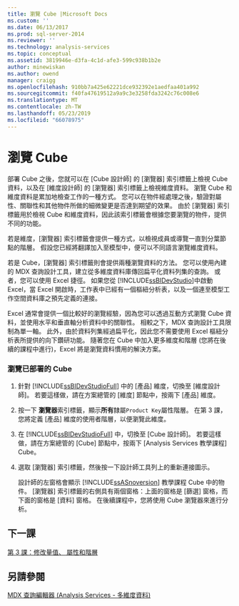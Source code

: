 ```yaml
---
title: 瀏覽 Cube |Microsoft Docs
ms.custom: ''
ms.date: 06/13/2017
ms.prod: sql-server-2014
ms.reviewer: ''
ms.technology: analysis-services
ms.topic: conceptual
ms.assetid: 3819946e-d3fa-4c1d-afe3-599c938b1b2e
author: minewiskan
ms.author: owend
manager: craigg
ms.openlocfilehash: 910bb7a425e62221dce932392e1aedfaa401a992
ms.sourcegitcommit: f40fa47619512a9a9c3e3258fda3242c76c008e6
ms.translationtype: MT
ms.contentlocale: zh-TW
ms.lasthandoff: 05/23/2019
ms.locfileid: "66078975"
---
```

# <a name="browsing-the-cube"></a>瀏覽 Cube
  部署 Cube 之後，您就可以在 [Cube 設計師] 的 [瀏覽器] 索引標籤上檢視 Cube 資料，以及在 [維度設計師] 的 [瀏覽器] 索引標籤上檢視維度資料。 瀏覽 Cube 和維度資料是累加地檢查工作的一種方式。 您可以在物件經處理之後，驗證對屬性、關聯性和其他物件所做的細微變更是否達到期望的效果。 由於 [瀏覽器] 索引標籤用於檢視 Cube 和維度資料，因此該索引標籤會根據您要瀏覽的物件，提供不同的功能。  
  
 若是維度，[瀏覽器] 索引標籤會提供一種方式，以檢視成員或導覽一直到分葉節點的階層。 假設您已經將翻譯加入至模型中，便可以不同語言瀏覽維度資料。  
  
 若是 Cube，[瀏覽器] 索引標籤則會提供兩種瀏覽資料的方法。 您可以使用內建的 MDX 查詢設計工具，建立從多維度資料庫傳回扁平化資料列集的查詢。 或者，您可以使用 Excel 捷徑。 如果您從 [!INCLUDE[ssBIDevStudio](../includes/ssbidevstudio-md.md)]中啟動 Excel，當 Excel 開啟時，工作表中已經有一個樞紐分析表，以及一個連至模型工作空間資料庫之預先定義的連接。  
  
 Excel 通常會提供一個比較好的瀏覽經驗，因為您可以透過互動方式瀏覽 Cube 資料，並使用水平和垂直軸分析資料中的關聯性。 相較之下，MDX 查詢設計工具限制為單一軸。 此外，由於資料列集經過扁平化，因此您不需要使用 Excel 樞紐分析表所提供的向下鑽研功能。 隨著您在 Cube 中加入更多維度和階層 (您將在後續的課程中進行)，Excel 將是瀏覽資料慣用的解決方案。  
  
### <a name="to-browse-the-deployed-cube"></a>瀏覽已部署的 Cube  
  
1.  針對 [!INCLUDE[ssBIDevStudioFull](../includes/ssbidevstudiofull-md.md)] 中的 [產品] 維度，切換至 [維度設計師]。 若要這樣做，請在方案總管的 [維度] 節點中，按兩下 [產品] 維度。  
  
2.  按一下 **瀏覽器**索引標籤，顯示**所有**隸屬`Product Key`屬性階層。 在第 3 課，您將定義 [產品] 維度的使用者階層，以便瀏覽此維度。  
  
3.  在 [!INCLUDE[ssBIDevStudioFull](../includes/ssbidevstudiofull-md.md)] 中，切換至 [Cube 設計師]。 若要這樣做，請在方案總管的 [Cube] 節點中，按兩下 [Analysis Services 教學課程] Cube。  
  
4.  選取 [瀏覽器] 索引標籤，然後按一下設計師工具列上的重新連接圖示。  
  
     設計師的左窗格會顯示 [!INCLUDE[ssASnoversion](../includes/ssasnoversion-md.md)] 教學課程 Cube 中的物件。 [瀏覽器] 索引標籤的右側具有兩個窗格：上面的窗格是 [篩選] 窗格，而下面的窗格是 [資料] 窗格。 在後續課程中，您將使用 Cube 瀏覽器來進行分析。  
  
## <a name="next-lesson"></a>下一課  
 [第 3 課：修改量值、 屬性和階層](lesson-3-modifying-measures-attributes-and-hierarchies.md)  
  
## <a name="see-also"></a>另請參閱  
 [MDX 查詢編輯器 &#40;Analysis Services - 多維度資料&#41;](mdx-query-editor-analysis-services-multidimensional-data.md)  
  
  
